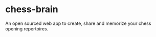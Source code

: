 # chess-brain
An open sourced web app to create, share and memorize your chess opening repertoires.
